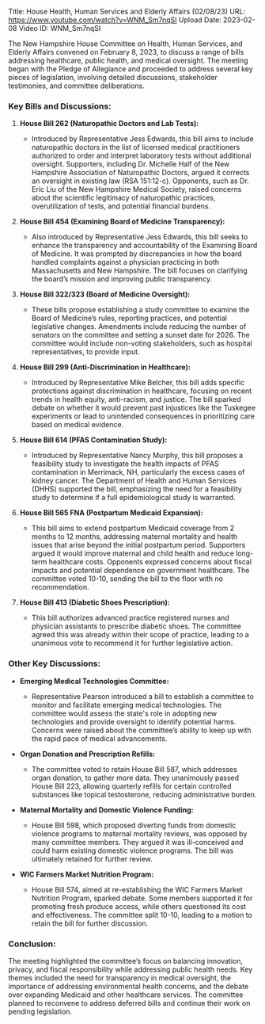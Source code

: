 Title: House Health, Human Services and Elderly Affairs (02/08/23)
URL: https://www.youtube.com/watch?v=WNM_Sm7nqSI
Upload Date: 2023-02-08
Video ID: WNM_Sm7nqSI

The New Hampshire House Committee on Health, Human Services, and Elderly Affairs convened on February 8, 2023, to discuss a range of bills addressing healthcare, public health, and medical oversight. The meeting began with the Pledge of Allegiance and proceeded to address several key pieces of legislation, involving detailed discussions, stakeholder testimonies, and committee deliberations.

### **Key Bills and Discussions:**

1. **House Bill 262 (Naturopathic Doctors and Lab Tests):**
   - Introduced by Representative Jess Edwards, this bill aims to include naturopathic doctors in the list of licensed medical practitioners authorized to order and interpret laboratory tests without additional oversight. Supporters, including Dr. Michelle Half of the New Hampshire Association of Naturopathic Doctors, argued it corrects an oversight in existing law (RSA 151:12-c). Opponents, such as Dr. Eric Liu of the New Hampshire Medical Society, raised concerns about the scientific legitimacy of naturopathic practices, overutilization of tests, and potential financial burdens.

2. **House Bill 454 (Examining Board of Medicine Transparency):**
   - Also introduced by Representative Jess Edwards, this bill seeks to enhance the transparency and accountability of the Examining Board of Medicine. It was prompted by discrepancies in how the board handled complaints against a physician practicing in both Massachusetts and New Hampshire. The bill focuses on clarifying the board’s mission and improving public transparency.

3. **House Bill 322/323 (Board of Medicine Oversight):**
   - These bills propose establishing a study committee to examine the Board of Medicine’s rules, reporting practices, and potential legislative changes. Amendments include reducing the number of senators on the committee and setting a sunset date for 2026. The committee would include non-voting stakeholders, such as hospital representatives, to provide input.

4. **House Bill 299 (Anti-Discrimination in Healthcare):**
   - Introduced by Representative Mike Belcher, this bill adds specific protections against discrimination in healthcare, focusing on recent trends in health equity, anti-racism, and justice. The bill sparked debate on whether it would prevent past injustices like the Tuskegee experiments or lead to unintended consequences in prioritizing care based on medical evidence.

5. **House Bill 614 (PFAS Contamination Study):**
   - Introduced by Representative Nancy Murphy, this bill proposes a feasibility study to investigate the health impacts of PFAS contamination in Merrimack, NH, particularly the excess cases of kidney cancer. The Department of Health and Human Services (DHHS) supported the bill, emphasizing the need for a feasibility study to determine if a full epidemiological study is warranted.

6. **House Bill 565 FNA (Postpartum Medicaid Expansion):**
   - This bill aims to extend postpartum Medicaid coverage from 2 months to 12 months, addressing maternal mortality and health issues that arise beyond the initial postpartum period. Supporters argued it would improve maternal and child health and reduce long-term healthcare costs. Opponents expressed concerns about fiscal impacts and potential dependence on government healthcare. The committee voted 10-10, sending the bill to the floor with no recommendation.

7. **House Bill 413 (Diabetic Shoes Prescription):**
   - This bill authorizes advanced practice registered nurses and physician assistants to prescribe diabetic shoes. The committee agreed this was already within their scope of practice, leading to a unanimous vote to recommend it for further legislative action.

### **Other Key Discussions:**

- **Emerging Medical Technologies Committee:**
   - Representative Pearson introduced a bill to establish a committee to monitor and facilitate emerging medical technologies. The committee would assess the state's role in adopting new technologies and provide oversight to identify potential harms. Concerns were raised about the committee’s ability to keep up with the rapid pace of medical advancements.

- **Organ Donation and Prescription Refills:**
   - The committee voted to retain House Bill 587, which addresses organ donation, to gather more data. They unanimously passed House Bill 223, allowing quarterly refills for certain controlled substances like topical testosterone, reducing administrative burden.

- **Maternal Mortality and Domestic Violence Funding:**
   - House Bill 598, which proposed diverting funds from domestic violence programs to maternal mortality reviews, was opposed by many committee members. They argued it was ill-conceived and could harm existing domestic violence programs. The bill was ultimately retained for further review.

- **WIC Farmers Market Nutrition Program:**
   - House Bill 574, aimed at re-establishing the WIC Farmers Market Nutrition Program, sparked debate. Some members supported it for promoting fresh produce access, while others questioned its cost and effectiveness. The committee split 10-10, leading to a motion to retain the bill for further discussion.

### **Conclusion:**
The meeting highlighted the committee’s focus on balancing innovation, privacy, and fiscal responsibility while addressing public health needs. Key themes included the need for transparency in medical oversight, the importance of addressing environmental health concerns, and the debate over expanding Medicaid and other healthcare services. The committee planned to reconvene to address deferred bills and continue their work on pending legislation.